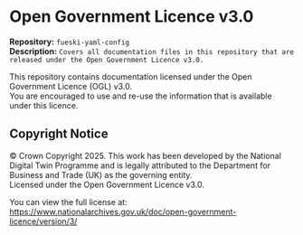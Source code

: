 # Open Government Licence v3.0

**Repository:** `fueski-yaml-config`  
**Description:** `Covers all documentation files in this repository that are released under the Open Government Licence v3.0.`  
<!-- SPDX-License-Identifier: OGL-UK-3.0 -->

This repository contains documentation licensed under the Open Government Licence (OGL) v3.0.  
You are encouraged to use and re-use the information that is available under this licence.

## Copyright Notice

© Crown Copyright 2025. This work has been developed by the National Digital Twin Programme and is legally attributed to the Department for Business and Trade (UK) as the governing entity.  
Licensed under the Open Government Licence v3.0.  

You can view the full license at:  
https://www.nationalarchives.gov.uk/doc/open-government-licence/version/3/
